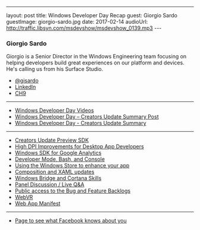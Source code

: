 ---
layout: post
title: Windows Developer Day Recap
guest: Giorgio Sardo
guestImage: giorgio-sardo.jpg
date: 2017-02-14
audioUrl: http://traffic.libsyn.com/msdevshow/msdevshow_0139.mp3
--- 

### Giorgio Sardo

Giorgio is a Senior Director in the Windows Engineering team focusing on helping developers build great experiences on our platform and devices. He's calling us from his Surface Studio.

 - [@gisardo](https://twitter.com/gisardo)
 - [LinkedIn](https://www.linkedin.com/in/gisardo)
 - [CH9](https://channel9.msdn.com/Events/Speakers/Giorgio-Sardo)

 ----------------------------------------------------------------

 - [Windows Developer Day Videos](https://developer.microsoft.com/en-us/windows/projects/campaigns/windows-developer-day)
 - [Windows Developer Day – Creators Update Summary Post](https://blogs.windows.com/buildingapps/2017/02/08/windows-developer-day-creators-update/)
 - [Windows Developer Day - Creators Update Summary](http://devproconnections.com/windows-development/windows-developer-day-creators-update-summary)

----------------------------------------------------------------

 - [Creators Update Preview SDK](https://www.microsoft.com/en-us/software-download/windowsinsiderpreviewSDK)
 - [High DPI Improvements for Desktop App Developers](https://channel9.msdn.com/Events/Windows/Windows-Developer-Day-Creators-Update/High-DPI-Improvements-for-Desktop-Developers)
 - [Windows SDK for Google Analytics](https://channel9.msdn.com/Events/Windows/Windows-Developer-Day-Creators-Update/Getting-started-with-the-Windows-SDK-for-Google-Analytics)
 - [Developer Mode, Bash, and Console](https://channel9.msdn.com/Events/Windows/Windows-Developer-Day-Creators-Update/Developer-tools-and-updates)
 - [Using the Windows Store to enhance your app](https://channel9.msdn.com/Events/Windows/Windows-Developer-Day-Creators-Update/Using-the-Windows-Store-to-enhance-your-app)
 - [Composition and XAML updates](https://channel9.msdn.com/Events/Windows/Windows-Developer-Day-Creators-Update/Building-personal-and-productive-apps-with-Composition-and-XAML-updates)
 - [Windows Bridge and Cortana Skills](https://channel9.msdn.com/Events/Windows/Windows-Developer-Day-Creators-Update/Improving-user-engagement-with-Windows-and-Cortana-Skills)
 - [Panel Discussion / Live Q&A](https://channel9.msdn.com/Events/Windows/Windows-Developer-Day-Creators-Update/Panel-Discussion--Live-QA)
 - [Public access to the Bug and Feature Backlogs](https://developer.microsoft.com/en-us/windows/platform)
 - [WebVR](https://mspoweruser.com/microsoft-bringing-webvr-microsoft-edge-windows-10/)
 - [Web App Manifest](http://www.w3.org/TR/appmanifest/)

----------------------------------------------------------------

 - [Page to see what Facebook knows about you](https://www.facebook.com/ads/preferences)
